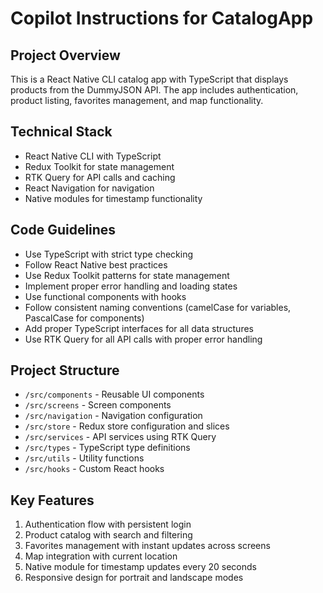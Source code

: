 # Copilot Instructions for CatalogApp

<!-- Use this file to provide workspace-specific custom instructions to Copilot. For more details, visit https://code.visualstudio.com/docs/copilot/copilot-customization#_use-a-githubcopilotinstructionsmd-file -->

## Project Overview
This is a React Native CLI catalog app with TypeScript that displays products from the DummyJSON API. The app includes authentication, product listing, favorites management, and map functionality.

## Technical Stack
- React Native CLI with TypeScript
- Redux Toolkit for state management
- RTK Query for API calls and caching
- React Navigation for navigation
- Native modules for timestamp functionality

## Code Guidelines
- Use TypeScript with strict type checking
- Follow React Native best practices
- Use Redux Toolkit patterns for state management
- Implement proper error handling and loading states
- Use functional components with hooks
- Follow consistent naming conventions (camelCase for variables, PascalCase for components)
- Add proper TypeScript interfaces for all data structures
- Use RTK Query for all API calls with proper error handling

## Project Structure
- `/src/components` - Reusable UI components
- `/src/screens` - Screen components
- `/src/navigation` - Navigation configuration
- `/src/store` - Redux store configuration and slices
- `/src/services` - API services using RTK Query
- `/src/types` - TypeScript type definitions
- `/src/utils` - Utility functions
- `/src/hooks` - Custom React hooks

## Key Features
1. Authentication flow with persistent login
2. Product catalog with search and filtering
3. Favorites management with instant updates across screens
4. Map integration with current location
5. Native module for timestamp updates every 20 seconds
6. Responsive design for portrait and landscape modes

